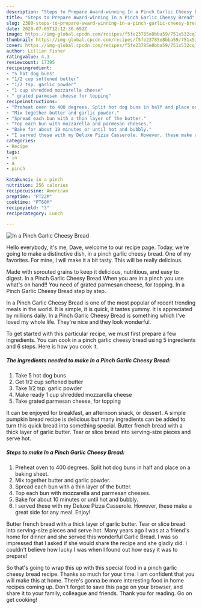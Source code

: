 ```yaml
---
description: "Steps to Prepare Award-winning In a Pinch Garlic Cheesy Bread"
title: "Steps to Prepare Award-winning In a Pinch Garlic Cheesy Bread"
slug: 2380-steps-to-prepare-award-winning-in-a-pinch-garlic-cheesy-bread
date: 2020-07-05T12:12:36.692Z
image: https://img-global.cpcdn.com/recipes/f5fe23785e8bba59/751x532cq70/in-a-pinch-garlic-cheesy-bread-recipe-main-photo.jpg
thumbnail: https://img-global.cpcdn.com/recipes/f5fe23785e8bba59/751x532cq70/in-a-pinch-garlic-cheesy-bread-recipe-main-photo.jpg
cover: https://img-global.cpcdn.com/recipes/f5fe23785e8bba59/751x532cq70/in-a-pinch-garlic-cheesy-bread-recipe-main-photo.jpg
author: Lillian Fisher
ratingvalue: 4.3
reviewcount: 17395
recipeingredient:
- "5 hot dog buns"
- "1/2 cup softened butter"
- "1/2 tsp. garlic powder"
- "1 cup shredded mozzarella cheese"
- " grated parmesan cheese for topping"
recipeinstructions:
- "Preheat oven to 400 degrees. Split hot dog buns in half and place on a baking sheet."
- "Mix together butter and garlic powder."
- "Spread each bun with a thin layer of the butter."
- "Top each bun with mozzarella and parmesan cheeses."
- "Bake for about 10 minutes or until hot and bubbly."
- "I served these with my Deluxe Pizza Casserole. However, these make a great side for any meal. Enjoy!"
categories:
- Recipe
tags:
- in
- a
- pinch

katakunci: in a pinch 
nutrition: 256 calories
recipecuisine: American
preptime: "PT22M"
cooktime: "PT60M"
recipeyield: "3"
recipecategory: Lunch

---
```



![In a Pinch Garlic Cheesy Bread](https://img-global.cpcdn.com/recipes/f5fe23785e8bba59/751x532cq70/in-a-pinch-garlic-cheesy-bread-recipe-main-photo.jpg)

Hello everybody, it's me, Dave, welcome to our recipe page. Today, we're going to make a distinctive dish, in a pinch garlic cheesy bread. One of my favorites. For mine, I will make it a bit tasty. This will be really delicious.

Made with sprouted grains to keep it delicious, nutritious, and easy to digest. In a Pinch Garlic Cheesy Bread When you are in a pinch you use what&#39;s on hand!! You need of grated parmesan cheese, for topping. In a Pinch Garlic Cheesy Bread step by step.

In a Pinch Garlic Cheesy Bread is one of the most popular of recent trending meals in the world. It is simple, it is quick, it tastes yummy. It is appreciated by millions daily. In a Pinch Garlic Cheesy Bread is something which I've loved my whole life. They're nice and they look wonderful.


To get started with this particular recipe, we must first prepare a few ingredients. You can cook in a pinch garlic cheesy bread using 5 ingredients and 6 steps. Here is how you cook it.

<!--inarticleads1-->

##### The ingredients needed to make In a Pinch Garlic Cheesy Bread:

1. Take 5 hot dog buns
1. Get 1/2 cup softened butter
1. Take 1/2 tsp. garlic powder
1. Make ready 1 cup shredded mozzarella cheese
1. Take  grated parmesan cheese, for topping


It can be enjoyed for breakfast, an afternoon snack, or dessert. A simple pumpkin bread recipe is delicious but many ingredients can be added to turn this quick bread into something special. Butter french bread with a thick layer of garlic butter. Tear or slice bread into serving-size pieces and serve hot. 

<!--inarticleads2-->

##### Steps to make In a Pinch Garlic Cheesy Bread:

1. Preheat oven to 400 degrees. Split hot dog buns in half and place on a baking sheet.
1. Mix together butter and garlic powder.
1. Spread each bun with a thin layer of the butter.
1. Top each bun with mozzarella and parmesan cheeses.
1. Bake for about 10 minutes or until hot and bubbly.
1. I served these with my Deluxe Pizza Casserole. However, these make a great side for any meal. Enjoy!


Butter french bread with a thick layer of garlic butter. Tear or slice bread into serving-size pieces and serve hot. Many years ago I was at a friend&#39;s home for dinner and she served this wonderful Garlic Bread. I was so impressed that I asked if she would share the recipe and she gladly did. I couldn&#39;t believe how lucky I was when I found out how easy it was to prepare! 

So that's going to wrap this up with this special food in a pinch garlic cheesy bread recipe. Thanks so much for your time. I am confident that you will make this at home. There's gonna be more interesting food in home recipes coming up. Don't forget to save this page on your browser, and share it to your family, colleague and friends. Thank you for reading. Go on get cooking!
